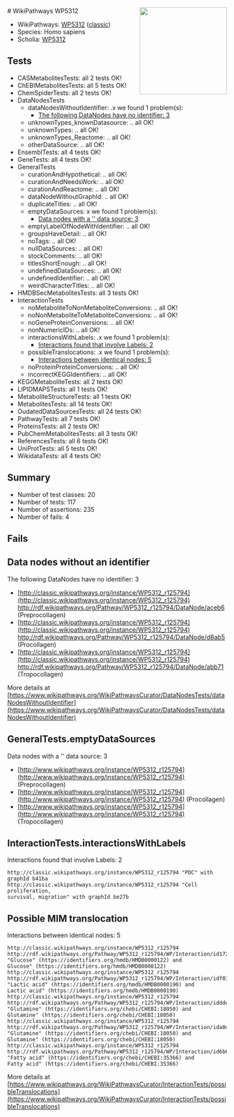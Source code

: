 <img style="float: right; width: 200px" src="https://upload.wikimedia.org/wikipedia/commons/thumb/8/83/Wplogo_with_text_500.png/640px-Wplogo_with_text_500.png" />
# WikiPathways WP5312

* WikiPathways: [WP5312](https://wikipathways.org/pathways/WP5312) ([classic](https://classic.wikipathways.org/instance/WP5312))
* Species: Homo sapiens
* Scholia: [WP5312](https://scholia.toolforge.org/wikipathways/WP5312)
## Tests
* CASMetabolitesTests: all 2 tests OK!
* ChEBIMetabolitesTests: all 5 tests OK!
* ChemSpiderTests: all 2 tests OK!
* DataNodesTests
    * dataNodesWithoutIdentifier: .x we found 1 problem(s):
        * [The following DataNodes have no identifier: 3](#d2d32fa2)
    * unknownTypes_knownDatasource: .. all OK!
    * unknownTypes: .. all OK!
    * unknownTypes_Reactome: .. all OK!
    * otherDataSource: .. all OK!
* EnsemblTests: all 4 tests OK!
* GeneTests: all 4 tests OK!
* GeneralTests
    * curationAndHypothetical: .. all OK!
    * curationAndNeedsWork: .. all OK!
    * curationAndReactome: .. all OK!
    * dataNodeWithoutGraphId: .. all OK!
    * duplicateTitles: .. all OK!
    * emptyDataSources: x we found 1 problem(s):
        * [Data nodes with a '' data source: 3](#3d121fce)
    * emptyLabelOfNodeWithIdentifier: .. all OK!
    * groupsHaveDetail: .. all OK!
    * noTags: .. all OK!
    * nullDataSources: .. all OK!
    * stockComments: .. all OK!
    * titlesShortEnough: .. all OK!
    * undefinedDataSources: .. all OK!
    * undefinedIdentifier: .. all OK!
    * weirdCharacterTitles: .. all OK!
* HMDBSecMetabolitesTests: all 3 tests OK!
* InteractionTests
    * noMetaboliteToNonMetaboliteConversions: .. all OK!
    * noNonMetaboliteToMetaboliteConversions: .. all OK!
    * noGeneProteinConversions: .. all OK!
    * nonNumericIDs: .. all OK!
    * interactionsWithLabels: .x we found 1 problem(s):
        * [Interactions found that involve Labels: 2](#630d2679)
    * possibleTranslocations: .x we found 1 problem(s):
        * [Interactions between identical nodes: 5](#1c11820a)
    * noProteinProteinConversions: .. all OK!
    * incorrectKEGGIdentifiers: .. all OK!
* KEGGMetaboliteTests: all 2 tests OK!
* LIPIDMAPSTests: all 1 tests OK!
* MetaboliteStructureTests: all 1 tests OK!
* MetabolitesTests: all 14 tests OK!
* OudatedDataSourcesTests: all 24 tests OK!
* PathwayTests: all 7 tests OK!
* ProteinsTests: all 2 tests OK!
* PubChemMetabolitesTests: all 3 tests OK!
* ReferencesTests: all 6 tests OK!
* UniProtTests: all 5 tests OK!
* WikidataTests: all 4 tests OK!


## Summary

* Number of test classes: 20
* Number of tests: 117
* Number of assertions: 235
* Number of fails: 4

## Fails

<a name="d2d32fa2" />

## Data nodes without an identifier

The following DataNodes have no identifier: 3

* [http://classic.wikipathways.org/instance/WP5312_r125794](http://classic.wikipathways.org/instance/WP5312_r125794) http://rdf.wikipathways.org/Pathway/WP5312_r125794/DataNode/aceb6 (Preprocollagen)
* [http://classic.wikipathways.org/instance/WP5312_r125794](http://classic.wikipathways.org/instance/WP5312_r125794) http://rdf.wikipathways.org/Pathway/WP5312_r125794/DataNode/d8ab5 (Procollagen)
* [http://classic.wikipathways.org/instance/WP5312_r125794](http://classic.wikipathways.org/instance/WP5312_r125794) http://rdf.wikipathways.org/Pathway/WP5312_r125794/DataNode/abb71 (Tropocollagen)


More details at [https://www.wikipathways.org/WikiPathwaysCurator/DataNodesTests/dataNodesWithoutIdentifier](https://www.wikipathways.org/WikiPathwaysCurator/DataNodesTests/dataNodesWithoutIdentifier)

<a name="3d121fce" />

## GeneralTests.emptyDataSources

Data nodes with a '' data source: 3

* [http://www.wikipathways.org/instance/WP5312_r125794](http://www.wikipathways.org/instance/WP5312_r125794) (Preprocollagen)
* [http://www.wikipathways.org/instance/WP5312_r125794](http://www.wikipathways.org/instance/WP5312_r125794) (Procollagen)
* [http://www.wikipathways.org/instance/WP5312_r125794](http://www.wikipathways.org/instance/WP5312_r125794) (Tropocollagen)


<a name="630d2679" />

## InteractionTests.interactionsWithLabels

Interactions found that involve Labels: 2
```
http://classic.wikipathways.org/instance/WP5312_r125794 "PDC" with graphId b41ba
http://classic.wikipathways.org/instance/WP5312_r125794 "Cell proliferation,
survival, migration" with graphId be27b
```

<a name="1c11820a" />

## Possible MIM translocation

Interactions between identical nodes: 5
```
http://classic.wikipathways.org/instance/WP5312_r125794 http://rdf.wikipathways.org/Pathway/WP5312_r125794/WP/Interaction/id17272ae9 "Glucose" (https://identifiers.org/hmdb/HMDB0000122) and 
Glucose" (https://identifiers.org/hmdb/HMDB0000122)
http://classic.wikipathways.org/instance/WP5312_r125794 http://rdf.wikipathways.org/Pathway/WP5312_r125794/WP/Interaction/idf0323a6d "Lactic acid" (https://identifiers.org/hmdb/HMDB0000190) and 
Lactic acid" (https://identifiers.org/hmdb/HMDB0000190)
http://classic.wikipathways.org/instance/WP5312_r125794 http://rdf.wikipathways.org/Pathway/WP5312_r125794/WP/Interaction/iddde970a6 "Glutamine" (https://identifiers.org/chebi/CHEBI:18050) and 
Glutamine" (https://identifiers.org/chebi/CHEBI:18050)
http://classic.wikipathways.org/instance/WP5312_r125794 http://rdf.wikipathways.org/Pathway/WP5312_r125794/WP/Interaction/ida0d3364a "Glutamine" (https://identifiers.org/chebi/CHEBI:18050) and 
Glutamine" (https://identifiers.org/chebi/CHEBI:18050)
http://classic.wikipathways.org/instance/WP5312_r125794 http://rdf.wikipathways.org/Pathway/WP5312_r125794/WP/Interaction/id6b696830 "Fatty acid" (https://identifiers.org/chebi/CHEBI:35366) and 
Fatty acid" (https://identifiers.org/chebi/CHEBI:35366)
```

More details at [https://www.wikipathways.org/WikiPathwaysCurator/InteractionTests/possibleTranslocations](https://www.wikipathways.org/WikiPathwaysCurator/InteractionTests/possibleTranslocations)

